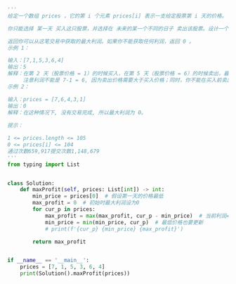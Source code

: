 
<BlogInfo id="928" title="24.买卖股票的最佳时机" author="白日梦想猿" pv=0 read_times=0 pre_cost_time=0分49秒 category="leetcode" tag_list="['leetcode']" create_time="2022.02.07 20:10:40" update_time="2022.07.13 20:08:22" />

```python
'''
给定一个数组 prices ，它的第 i 个元素 prices[i] 表示一支给定股票第 i 天的价格。

你只能选择 某一天 买入这只股票，并选择在 未来的某一个不同的日子 卖出该股票。设计一个算法来计算你所能获取的最大利润。

返回你可以从这笔交易中获取的最大利润。如果你不能获取任何利润，返回 0 。
示例 1：

输入：[7,1,5,3,6,4]
输出：5
解释：在第 2 天（股票价格 = 1）的时候买入，在第 5 天（股票价格 = 6）的时候卖出，最大利润 = 6-1 = 5 。
     注意利润不能是 7-1 = 6, 因为卖出价格需要大于买入价格；同时，你不能在买入前卖出股票。
示例 2：

输入：prices = [7,6,4,3,1]
输出：0
解释：在这种情况下, 没有交易完成, 所以最大利润为 0。
 
提示：

1 <= prices.length <= 105
0 <= prices[i] <= 104
通过次数659,917提交次数1,148,679
'''
from typing import List


class Solution:
    def maxProfit(self, prices: List[int]) -> int:
        min_price = prices[0]  # 假设第一天的价格最低
        max_profit = 0  # 初始时最大利润设为0
        for cur_p in prices:
            max_profit = max(max_profit, cur_p - min_price)  # 当前利润=当天的价格-目前最低的价格 用当前利润和最大利润进行比较
            min_price = min(min_price, cur_p)  # 最低价格也要更新
            # print(f'{cur_p} {min_price} {max_profit}')

        return max_profit


if __name__ == '__main__':
    prices = [7, 1, 5, 3, 6, 4]
    print(Solution().maxProfit(prices))

```
